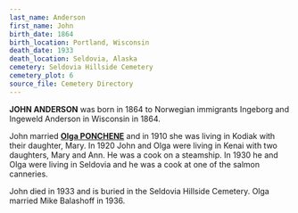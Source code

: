 ```yaml
---
last_name: Anderson
first_name: John
birth_date: 1864
birth_location: Portland, Wisconsin
death_date: 1933
death_location: Seldovia, Alaska
cemetery: Seldovia Hillside Cemetery
cemetery_plot: 6
source_file: Cemetery Directory
---
```

**JOHN ANDERSON** was born in 1864 to Norwegian immigrants Ingeborg and Ingeweld Anderson in Wisconsin in 1864.  

John married [**Olga PONCHENE**](./Balashoff_Olga_Ponchene.md) and in 1910 she was living in Kodiak with their daughter, Mary. In 1920 John and Olga were living in Kenai with two daughters, Mary and Ann. He was a cook on a steamship.  In 1930 he and Olga were living in Seldovia and he was a cook at one of the salmon canneries. 

John died in 1933 and is buried in the Seldovia Hillside Cemetery.  Olga married Mike Balashoff in 1936.
